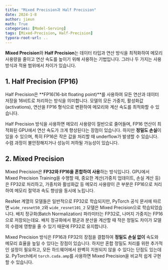 ```yaml
---
title: "Mixed Precision과 Half Precision"
date: 2024-1-8
author: jieun
math: True
categories: [Model-Serving]
tags: [Mixed-Precision, Half-Precision]
typora-root-url: ..
---
```


**Mixed Precision**와 **Half Precision**는 데이터 타입과 연산 방식을 최적화하여 메모리 사용량을 줄이고 연산 속도를 높이기 위해 사용하는 기법입니다. 그러나 두 가지는 사용 방식과 적용 범위에서 차이가 있습니다.

## 1. Half Precision (FP16)

Half Precision은 **FP16(16-bit floating point)**를 사용하여 모든 연산과 데이터 저장을 16비트로 처리하는 방식을 의미합니다. 모델의 모든 가중치, 활성화값(activations), 연산을 FP16 형식으로 변환하여 메모리와 계산 속도를 최적화할 수 있습니다.

Half Precision 방식을 사용하면 메모리 사용량이 절반으로 줄어들며, FP16 연산이 최적화된 GPU에서 연산 속도가 크게 향상된다는 장점이 있습니다. 하지만 **정밀도 손실**이 있을 수 있으며, 특히 FP16은 작은 값을 처리할 때 underflow가 발생할 수 있습니다. 수렴 과정이 불안정해지거나 성능이 저하될 가능성이 있습니다.

## 2. Mixed Precision

Mixed Precision은 **FP32와 FP16을 혼합하여 사용**하는 방식입니다. GPU에서 Mixed Precision Training을 수행할 때, 중요한 계산(가중치 업데이트, 손실 계산 등)은 FP32로 처리하고, 가중치와 활성화값 등 메모리 사용량이 큰 부분은 FP16으로 처리하여 메모리 절약과 속도 향상을 동시에 노립니다.

ResNet 계열의 모델들은 일반적으로 FP32로 학습되지만, PyTorch 공식 문서에 따르면 `wide_resnet50_2`와 `wide_resnet101_2` 모델은 Mixed Precision으로 학습되었습니다. 배치 정규화(Batch Normalization) 파라미터는 FP32로, 나머지 가중치는 FP16으로 저장되는데요. 배치 정규화에서 평균과 분산을 계산할 때 작은 정밀도 차이가 모델의 수렴에 영향을 줄 수 있기 때문에 FP32로 유지합니다. 

Mixed Precision 방식은 FP16과 FP32의 장점을 결합하여 **정밀도 손실 없이** 속도와 메모리 효율을 높일 수 있다는 장점이 있습니다. 하지만 혼합 정밀도 처리를 위한 추가적인 설정이 필요하고, 모든 하드웨어에서 완벽히 지원되지 않을 수 있다는 단점도 있는데요. PyTorch에서 `torch.cuda.amp`를 사용하면 Mixed Precision을 비교적 쉽게 구현할 수 있습니다.